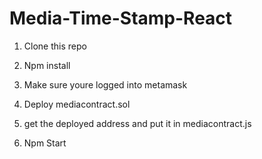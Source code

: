 # Media-Time-Stamp-React


1. Clone this repo

2. Npm install 

3. Make sure youre logged into metamask

4. Deploy mediacontract.sol

5. get the deployed address and put it in mediacontract.js

4. Npm Start 
